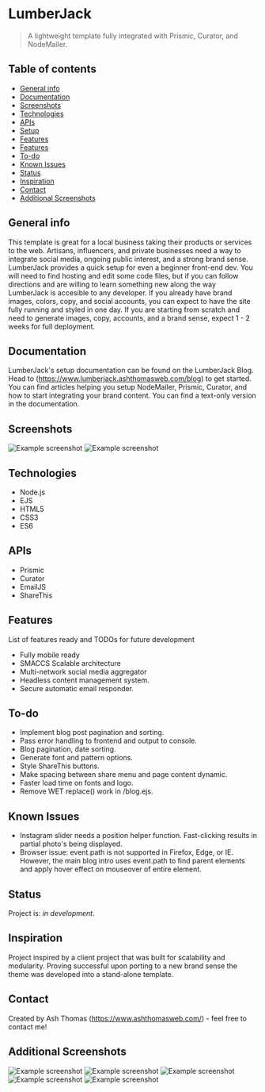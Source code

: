 # LumberJack
> A lightweight template fully integrated with Prismic, Curator, and NodeMailer.

## Table of contents
* [General info](#general-info)
* [Documentation](#documentation)
* [Screenshots](#screenshots)
* [Technologies](#technologies)
* [APIs](#apis)
* [Setup](#setup)
* [Features](#features)
* [Features](#features)
* [To-do](#To-do)
* [Known Issues](#known-issues)
* [Status](#status)
* [Inspiration](#inspiration)
* [Contact](#contact)
* [Additional Screenshots](#additional-screenshots)

## General info
This template is great for a local business taking their products or services to the web. Artisans, influencers, and private businesses need a way to integrate social media, ongoing public interest, and a strong brand sense. LumberJack provides a quick setup for even a beginner front-end dev. You will need to find hosting and edit some code files, but if you can follow directions and are willing to learn something new along the way LumberJack is accesible to any developer. If you already have brand images, colors, copy, and social accounts, you can expect to have the site fully running and styled in one day. If you are starting from scratch and need to generate images, copy, accounts, and a brand sense, expect 1 - 2 weeks for full deployment.

## Documentation
LumberJack's setup documentation can be found on the LumberJack Blog. Head to (https://www.lumberjack.ashthomasweb.com/blog) to get started. You can find articles helping you setup NodeMailer, Prismic, Curator, and how to start integrating your brand content. You can find a text-only version in the documentation.

## Screenshots
![Example screenshot](/public/images/readme/ss.png)
![Example screenshot](/public/images/readme/mobile.png)

## Technologies
* Node.js
* EJS
* HTML5
* CSS3
* ES6

## APIs
* Prismic
* Curator
* EmailJS
* ShareThis

## Features
List of features ready and TODOs for future development
* Fully mobile ready
* SMACCS Scalable architecture
* Multi-network social media aggregator
* Headless content management system.
* Secure automatic email responder.

## To-do
* Implement blog post pagination and sorting.
* Pass error handling to frontend and output to console.
* Blog pagination, date sorting.
* Generate font and pattern options.
* Style ShareThis buttons.
* Make spacing between share menu and page content dynamic.
* Faster load time on fonts and logo.
* Remove WET replace() work in /blog.ejs.

## Known Issues
* Instagram slider needs a position helper function. Fast-clicking results in partial photo's being displayed.
* Browser issue: event.path is not supported in Firefox, Edge, or IE. However, the main blog intro uses event.path to find parent elements and apply hover effect on mouseover of entire element.

## Status
Project is: _in development_.

## Inspiration
Project inspired by a client project that was built for scalability and modularity. Proving successful upon porting to a new brand sense the theme was developed into a stand-alone template.

## Contact
Created by Ash Thomas (https://www.ashthomasweb.com/) - feel free to contact me!

## Additional Screenshots
![Example screenshot](/public/images/readme/ss1.png)
![Example screenshot](/public/images/readme/ss2.png)
![Example screenshot](/public/images/readme/ss3.png)
![Example screenshot](/public/images/readme/ss4.png)
![Example screenshot](/public/images/readme/ss5.png)